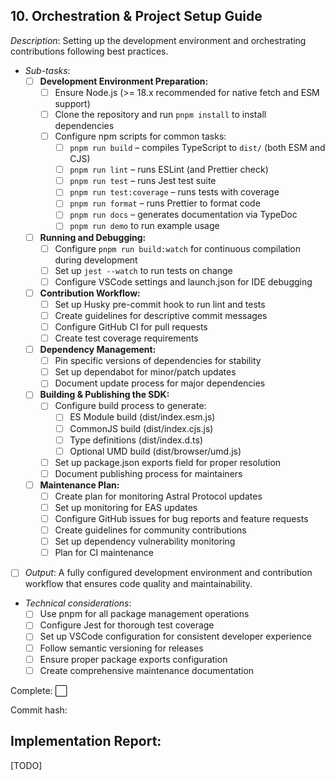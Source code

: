 ## **10. Orchestration & Project Setup Guide**  
  *Description*: Setting up the development environment and orchestrating contributions following best practices.

   - *Sub-tasks*: 
     - [ ] **Development Environment Preparation:**  
       - [ ] Ensure Node.js (>= 18.x recommended for native fetch and ESM support)  
       - [ ] Clone the repository and run `pnpm install` to install dependencies  
       - [ ] Configure npm scripts for common tasks:
         - [ ] `pnpm run build` – compiles TypeScript to `dist/` (both ESM and CJS)
         - [ ] `pnpm run lint` – runs ESLint (and Prettier check)
         - [ ] `pnpm run test` – runs Jest test suite
         - [ ] `pnpm run test:coverage` – runs tests with coverage
         - [ ] `pnpm run format` – runs Prettier to format code
         - [ ] `pnpm run docs` – generates documentation via TypeDoc
         - [ ] `pnpm run demo` to run example usage

     - [ ] **Running and Debugging:**  
       - [ ] Configure `pnpm run build:watch` for continuous compilation during development
       - [ ] Set up `jest --watch` to run tests on change
       - [ ] Configure VSCode settings and launch.json for IDE debugging

     - [ ] **Contribution Workflow:**  
       - [ ] Set up Husky pre-commit hook to run lint and tests
       - [ ] Create guidelines for descriptive commit messages
       - [ ] Configure GitHub CI for pull requests
       - [ ] Create test coverage requirements

     - [ ] **Dependency Management:**  
       - [ ] Pin specific versions of dependencies for stability
       - [ ] Set up dependabot for minor/patch updates
       - [ ] Document update process for major dependencies

     - [ ] **Building & Publishing the SDK:**  
       - [ ] Configure build process to generate:
         - [ ] ES Module build (dist/index.esm.js)
         - [ ] CommonJS build (dist/index.cjs.js)
         - [ ] Type definitions (dist/index.d.ts)
         - [ ] Optional UMD build (dist/browser/umd.js)
       - [ ] Set up package.json exports field for proper resolution
       - [ ] Document publishing process for maintainers

     - [ ] **Maintenance Plan:**  
       - [ ] Create plan for monitoring Astral Protocol updates
       - [ ] Set up monitoring for EAS updates
       - [ ] Configure GitHub issues for bug reports and feature requests
       - [ ] Create guidelines for community contributions
       - [ ] Set up dependency vulnerability monitoring
       - [ ] Plan for CI maintenance

   - [ ] *Output*: A fully configured development environment and contribution workflow that ensures code quality and maintainability.

   - *Technical considerations*: 
     - [ ] Use pnpm for all package management operations
     - [ ] Configure Jest for thorough test coverage
     - [ ] Set up VSCode configuration for consistent developer experience
     - [ ] Follow semantic versioning for releases
     - [ ] Ensure proper package exports configuration
     - [ ] Create comprehensive maintenance documentation

Complete: ⬜️

Commit hash: <todo>

## Implementation Report:

[TODO]